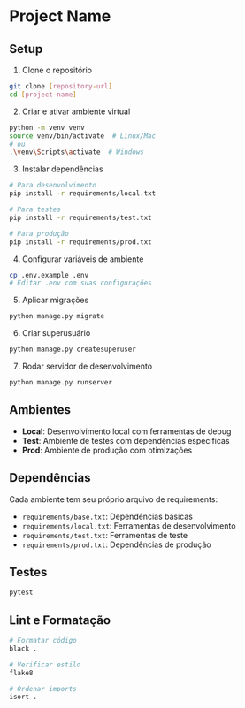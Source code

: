 # Project Name

## Setup

1. Clone o repositório
```bash
git clone [repository-url]
cd [project-name]
```

2. Criar e ativar ambiente virtual
```bash
python -m venv venv
source venv/bin/activate  # Linux/Mac
# ou
.\venv\Scripts\activate  # Windows
```

3. Instalar dependências
```bash
# Para desenvolvimento
pip install -r requirements/local.txt

# Para testes
pip install -r requirements/test.txt

# Para produção
pip install -r requirements/prod.txt
```

4. Configurar variáveis de ambiente
```bash
cp .env.example .env
# Editar .env com suas configurações
```

5. Aplicar migrações
```bash
python manage.py migrate
```

6. Criar superusuário
```bash
python manage.py createsuperuser
```

7. Rodar servidor de desenvolvimento
```bash
python manage.py runserver
```

## Ambientes

- **Local**: Desenvolvimento local com ferramentas de debug
- **Test**: Ambiente de testes com dependências específicas
- **Prod**: Ambiente de produção com otimizações

## Dependências

Cada ambiente tem seu próprio arquivo de requirements:

- `requirements/base.txt`: Dependências básicas
- `requirements/local.txt`: Ferramentas de desenvolvimento
- `requirements/test.txt`: Ferramentas de teste
- `requirements/prod.txt`: Dependências de produção

## Testes

```bash
pytest
```

## Lint e Formatação

```bash
# Formatar código
black .

# Verificar estilo
flake8

# Ordenar imports
isort .
```